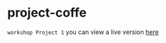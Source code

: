 # project-coffe
`workshop Project 1`
you can view a live version [here](https://tmknowe.github.io/project-coffe/index.html)
